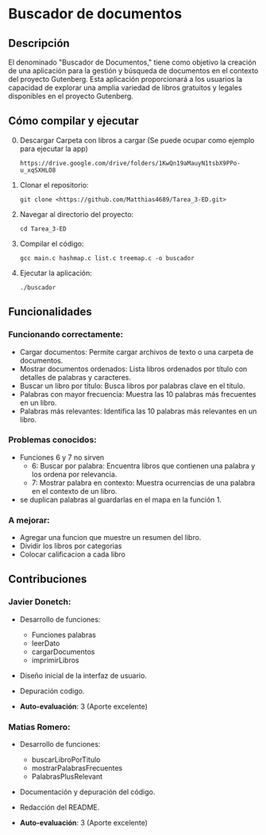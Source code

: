 # Buscador de documentos

## Descripción

El denominado "Buscador de Documentos," tiene como objetivo la creación de una aplicación para la gestión y búsqueda de documentos en el contexto del proyecto Gutenberg. Esta aplicación proporcionará a los usuarios la capacidad de explorar una amplia variedad de libros gratuitos y legales disponibles en el proyecto Gutenberg. 

## Cómo compilar y ejecutar

0. Descargar Carpeta con libros a cargar (Se puede ocupar como ejemplo para ejecutar la app) 
  
    ```
    https://drive.google.com/drive/folders/1KwQn19aMauyN1tsbX9PPo-u_xqSXHLO8
    ```

1. Clonar el repositorio:

    ```
    git clone <https://github.com/Matthias4689/Tarea_3-ED.git>

    ```

2. Navegar al directorio del proyecto:

    ```
    cd Tarea_3-ED

    ```

3. Compilar el código:

    ```
    gcc main.c hashmap.c list.c treemap.c -o buscador

    ```

4. Ejecutar la aplicación:

    ```
    ./buscador

    ```


## Funcionalidades

### Funcionando correctamente:

- Cargar documentos: Permite cargar archivos de texto o una carpeta de documentos.
- Mostrar documentos ordenados: Lista libros ordenados por título con detalles de palabras y caracteres.
- Buscar un libro por título: Busca libros por palabras clave en el título.
- Palabras con mayor frecuencia: Muestra las 10 palabras más frecuentes en un libro.
- Palabras más relevantes: Identifica las 10 palabras más relevantes en un libro.

### Problemas conocidos:

- Funciones 6 y 7 no sirven
    - 6: Buscar por palabra: Encuentra libros que contienen una palabra y los ordena por relevancia.
    - 7: Mostrar palabra en contexto: Muestra ocurrencias de una palabra en el contexto de un libro.
- se duplican palabras al guardarlas en el mapa en la función 1.

### A mejorar:

- Agregar una funcion que muestre un resumen del libro.
- Dividir los libros por categorias
- Colocar calificacion a cada libro

## Contribuciones

### Javier Donetch:

- Desarrollo de funciones:
    - Funciones palabras
    - leerDato
    - cargarDocumentos
    - imprimirLibros
  
- Diseño inicial de la interfaz de usuario.
  
- Depuración codigo.
  
- **Auto-evaluación**: 3 (Aporte excelente)

### Matias Romero:

- Desarrollo de funciones:
  - buscarLibroPorTitulo
  - mostrarPalabrasFrecuentes
  - PalabrasPlusRelevant
  
- Documentación y depuración del código.
  
- Redacción del README.
  
- **Auto-evaluación**: 3 (Aporte excelente)



